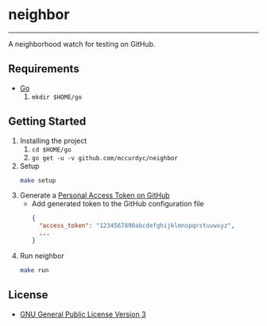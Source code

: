 # neighbor
---

A neighborhood watch for testing on GitHub.

## Requirements
+ [Go](https://golang.org/dl/)
    1. `mkdir $HOME/go`

## Getting Started
1. Installing the project
    1. `cd $HOME/go`
    2. `go get -u -v github.com/mccurdyc/neighbor`
2. Setup
    ```bash
    make setup
    ```
3. Generate a [Personal Access Token on GitHub](https://github.com/settings/tokens)
    + Add generated token to the GitHub configuration file
      ```json
      {
        "access_token": "1234567890abcdefghijklmnopqrstuvwxyz",
        ...
      }
      ```
4. Run neighbor
    ```bash
    make run
    ```

## License

+ [GNU General Public License Version 3](./LICENSE)
